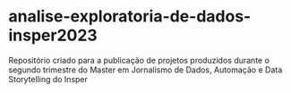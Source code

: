 # analise-exploratoria-de-dados-insper2023
Repositório criado para a publicação de projetos produzidos durante o segundo trimestre do Master em Jornalismo de Dados, Automação e Data Storytelling do Insper
